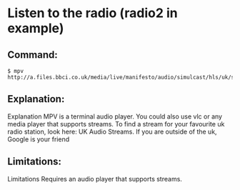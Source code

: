 # Listen to the radio (radio2 in example)

## Command:
```
$ mpv http://a.files.bbci.co.uk/media/live/manifesto/audio/simulcast/hls/uk/sbr_med/llnw/bbc_radio_two.m3u8
```

## Explanation:
Explanation
MPV is a terminal audio player. You could also use vlc or any media player that supports streams.
To find a stream for your favourite uk radio station, look here: UK Audio Streams. If you are outside of the uk, Google is your friend

## Limitations:
Limitations
Requires an audio player that supports streams.

